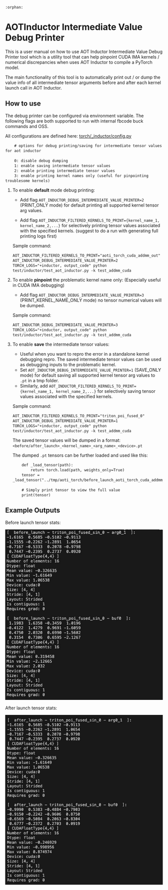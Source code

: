```{eval-rst}
:orphan:
```

# AOTInductor Intermediate Value Debug Printer

This is a user manual on how to use AOT Inductor Intermediate Value Debug Printer tool which is a utility tool that can help pinpoint CUDA IMA kernels / numerical discrepancies when uses AOT Inductor to compile a PyTorch model.

The main functionality of this tool is to automatically print out / or dump the value info of all intermediate tensor arguments before and after each kernel launch call in AOT Inductor.

## How to use

The debug printer can be configured via environment variable. The following flags are both supported to run with internal fbcode buck commands and OSS.

All configurations are defined here: [torch/_inductor/config.py](https://github.com/pytorch/pytorch/blob/768361e67f0eb36491d7b763ef38d7c928ebefe6/torch/_inductor/config.py#L1493-L1505)


```
    # options for debug printing/saving for intermediate tensor values for aot inductor

    0: disable debug dumping
    1: enable saving intermediate tensor values
    2: enable printing intermediate tensor values
    3: enable printing kernel names only (useful for pinpointing troublesome kernels)
```


1. To enable **default** mode debug printing:

    - Add flag `AOT_INDUCTOR_DEBUG_INTERMEDIATE_VALUE_PRINTER=2` (PRINT_ONLY mode) for default printing all supported kernel tensor arg values.

    - Add flag `AOT_INDUCTOR_FILTERED_KERNELS_TO_PRINT={kernel_name_1, kernel_name_2,...}` for selectively printing tensor values associated with the specified kernels. (suggest to do a run with generating full printing logs first)

    Sample command:

    ```
    AOT_INDUCTOR_FILTERED_KERNELS_TO_PRINT="aoti_torch_cuda_addmm_out" AOT_INDUCTOR_DEBUG_INTERMEDIATE_VALUE_PRINTER=2 TORCH_LOGS="+inductor, output_code" python test/inductor/test_aot_inductor.py -k test_addmm_cuda
    ```


2. To enable **pinpoint** the problematic kernel name only: (Especially useful in CUDA IMA debugging)

   - Add flag `AOT_INDUCTOR_DEBUG_INTERMEDIATE_VALUE_PRINTER=3` (PRINT_KERNEL_NAME_ONLY mode) no tensor numerical values will be dumped.

   Sample command:

   ```
   AOT_INDUCTOR_DEBUG_INTERMEDIATE_VALUE_PRINTER=3 TORCH_LOGS="+inductor, output_code" python test/inductor/test_aot_inductor.py -k test_addmm_cuda
   ```

3. To enable **save** the intermediate tensor values:

    - Useful when you want to repro the error in a standalone kernel debugging repro. The saved intermediate tensor values can be used as debugging inputs to the problematic kernel.
    - Set `AOT_INDUCTOR_DEBUG_INTERMEDIATE_VALUE_PRINTER=1` (SAVE_ONLY mode)  for default saving all supported kernel tensor arg values to `.pt` in a tmp folder.
    - Similarly, add `AOT_INDUCTOR_FILTERED_KERNELS_TO_PRINT={kernel_name_1, kernel_name_2,...}` for selectively saving tensor values associated with the specified kernels.

    Sample command:
    ```
    AOT_INDUCTOR_FILTERED_KERNELS_TO_PRINT="triton_poi_fused_0" AOT_INDUCTOR_DEBUG_INTERMEDIATE_VALUE_PRINTER=1 TORCH_LOGS="+inductor, output_code" python test/inductor/test_aot_inductor.py -k test_addmm_cuda
    ```

    The saved tensor values will be dumped in a format:  `<before/after_launch>_<kernel_name>_<arg_name>_<device>.pt`

    The dumped `.pt` tensors can be further loaded and used like this:
    ```
        def _load_tensor(path):
            return torch.load(path, weights_only=True)
        tensor = _load_tensor("../tmp/aoti_torch/before_launch_aoti_torch_cuda_addmm_out_buf1_cuda:0.pt")

        # Simply print tensor to view the full value
        print(tensor)
    ```

## Example Outputs

Before launch tensor stats:

![Sample image 1](_static/img/aoti_debug_printer/before_launch.png)


After launch tensor stats:

![Sample image 2](_static/img/aoti_debug_printer/after_launch.png)
